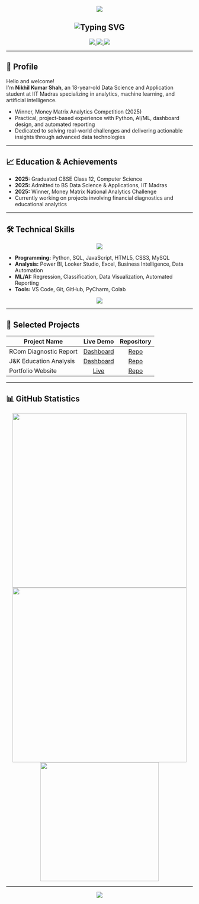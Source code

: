 <p align="center">
  <img src="https://capsule-render.vercel.app/api?type=waving&color=0:ffc371,100:36d1c4&height=220&section=header&text=Nikhil%20Kumar%20Shah&fontSize=45&fontAlign=50&fontAlignY=60&fontColor=10182F&desc=%F0%9F%91%8B%20Welcome+to+my+GitHub+Profile&descAlign=50&descAlignY=75&descSize=25&descColor=233554" />
</p>

<h2 align="center">
  <img src="https://readme-typing-svg.herokuapp.com?font=Fira+Code&weight=800&size=28&duration=3200&pause=1000&color=C914C8&center=true&vCenter=true&width=720&lines=BS+Data+Science+and+Application+%7C+IIT+Madras;AI+%26+ML+%7C+Data+Analytics;Reporting+%7C+Dashboards+%7C+Automation" alt="Typing SVG" />
</h2>


<p align="center">
  <a href="https://nikhil-kumar-shah.github.io/portfolio/" title="Visit My Portfolio">
    <img src="https://img.shields.io/badge/%20Portfolio-36d1c4?style=for-the-badge&logo=vercel&logoColor=black" />
  </a>
  <a href="mailto:nikhil102007@gmail.com" title="Email Me">
    <img src="https://img.shields.io/badge/%20Email-ffc371?style=for-the-badge&logo=gmail&logoColor=black" />
  </a>
  <a href="https://www.linkedin.com/in/nikhilkumarshah/" title="LinkedIn">
    <img src="https://img.shields.io/badge/🔗%20LinkedIn-2867B2?style=for-the-badge&logo=linkedin&logoColor=black" />
  </a>
</p>



---

## 👤 Profile

Hello and welcome!  
I'm **Nikhil Kumar Shah**, an 18-year-old Data Science and Application student at IIT Madras specializing in analytics, machine learning, and artificial intelligence.

- Winner, Money Matrix Analytics Competition (2025)
- Practical, project-based experience with Python, AI/ML, dashboard design, and automated reporting
- Dedicated to solving real-world challenges and delivering actionable insights through advanced data technologies


---

## 📈 Education & Achievements

- **2025:** Graduated CBSE Class 12, Computer Science
- **2025:** Admitted to BS Data Science & Applications, IIT Madras
- **2025:** Winner, Money Matrix National Analytics Challenge
- Currently working on projects involving financial diagnostics and educational analytics

---

## 🛠️ Technical Skills

<p align="center">
  <img src="https://skillicons.dev/icons?i=python,html,css,js,git,github,mysql,vscode" />
</p>

- **Programming:** Python, SQL, JavaScript, HTML5, CSS3, MySQL
- **Analysis:** Power BI, Looker Studio, Excel, Business Intelligence, Data Automation
- **ML/AI:** Regression, Classification, Data Visualization, Automated Reporting
- **Tools:** VS Code, Git, GitHub, PyCharm, Colab

<p align="center">
  <img src="https://readme-typing-svg.herokuapp.com?font=Fira+Code&color=36D1C4&size=20&duration=1600&center=true&vCenter=true&width=700&lines=Python+%7C+ML+%7C+Dashboards+%7C+Analytics" />
</p>

---

## 📂 Selected Projects

| Project Name                | Live Demo                                                   | Repository                                            |
|-----------------------------|:----------------------------------------------------------:|:-----------------------------------------------------:|
| RCom Diagnostic Report      | [Dashboard](https://lookerstudio.google.com/s/qf4q3c04zo8) | [Repo](https://github.com/Nikhil-Kumar-Shah/Reliance-Communications-RCom--Diagnostic-Report) |
| J&K Education Analysis      | [Dashboard](https://lookerstudio.google.com/s/lRZAi-p4H_Q) | [Repo](https://github.com/Nikhil-Kumar-Shah/Jammu-Kashmir-Education-Analysis-Report-2022-2026-) |
| Portfolio Website           | [Live](https://nikhil-kumar-shah.github.io/portfolio/)     | [Repo](https://github.com/Nikhil-Kumar-Shah/portfolio) |

---

## 📊 GitHub Statistics

<p align="center">
  <img src="https://github-readme-streak-stats.herokuapp.com/?user=Nikhil-Kumar-Shah&theme=tokyonight&hide_border=true" width="470"/>
  <br>
  <img src="https://github-readme-stats.vercel.app/api?username=Nikhil-Kumar-Shah&show_icons=true&theme=tokyonight" width="470"/>
  <br>
  <img src="https://github-readme-stats.vercel.app/api/top-langs/?username=Nikhil-Kumar-Shah&layout=compact&theme=tokyonight" width="320"/>
</p>

---

<p align="center">
  <img src="https://capsule-render.vercel.app/api?type=soft&color=0:36d1c4,100:ffc371&height=110&section=footer&text=Let's+Build+Impactful+Data+Solutions!%20%F0%9F%9A%80&fontSize=20&fontAlign=50&fontAlignY=60" />
</p>
